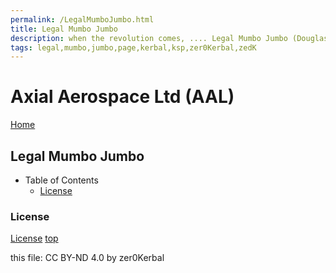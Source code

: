 ```yaml
---
permalink: /LegalMumboJumbo.html
title: Legal Mumbo Jumbo
description: when the revolution comes, .... Legal Mumbo Jumbo (Douglas Adams)
tags: legal,mumbo,jumbo,page,kerbal,ksp,zer0Kerbal,zedK
---
```

<!--
LegalMumboJumbo.md v1.0.5.1
Axial Aerospace Ltd (AAL)
created: 01 Feb 2022
updated: 15 May 2022
-->

<script src="https://kit.fontawesome.com/0ea5493613.js" crossorigin="anonymous"></script>
<i class="fa-solid fa-file-contract fa-beat-fade fa-3x" style="--fa-beat-fade-opacity: 0.1; --fa-beat-fade-scale: 1.25;color: #6495ED" ></i>

# Axial Aerospace Ltd (AAL)

[Home](./index.md)

## Legal Mumbo Jumbo

* Table of Contents
  * [License](#license)

### License

[License](./LegalMumboJumbo/License.md)
[top](#legal-mumbo-jumbo)

this file: CC BY-ND 4.0 by zer0Kerbal
